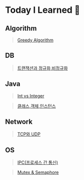 # Today I Learned 🏃

## Algorithm

> [Greedy Algorithm](./Algorithm/Greedy%20Algorithm.md)

## DB

> [트랜잭션과 정규화,비정규화](./DB/%ED%8A%B8%EB%9E%9C%EC%9E%AD%EC%85%98%EA%B3%BC%20%EC%A0%95%EA%B7%9C%ED%99%94%2C%EB%B9%84%EC%A0%95%EA%B7%9C%ED%99%94.md)

## Java

> [Int vs Integer](./Java/Int%20vs%20Integer.md)

> [클래스,객체,인스턴스](./Java/%ED%81%B4%EB%9E%98%EC%8A%A4%2C%EA%B0%9D%EC%B2%B4%2C%EC%9D%B8%EC%8A%A4%ED%84%B4%EC%8A%A4.md)

## Network

> [TCP와 UDP](./Network/TCP%EC%99%80%20UDP.md)

## OS

> [IPC(프로세스 간 통신)](./OS/IPC.md)

> [Mutex & Semaphore](./OS/Mutex%20%26%20Semaphore.md)
